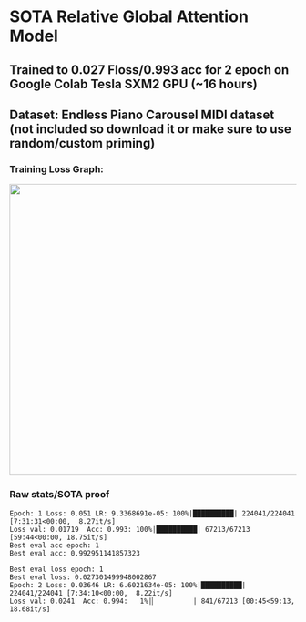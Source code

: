 # SOTA Relative Global Attention Model

## Trained to 0.027 Floss/0.993 acc for 2 epoch on Google Colab Tesla SXM2 GPU (~16 hours)

## Dataset: Endless Piano Carousel MIDI dataset (not included so download it or make sure to use random/custom priming)

### Training Loss Graph:

<img width="512" src="https://github.com/asigalov61/Optimus-VIRTUOSO/raw/main/Dataset-Model/Relative-Global-Attention/training-loss.png">

### Raw stats/SOTA proof

```
Epoch: 1 Loss: 0.051 LR: 9.3368691e-05: 100%|██████████| 224041/224041 [7:31:31<00:00,  8.27it/s]
Loss val: 0.01719  Acc: 0.993: 100%|██████████| 67213/67213 [59:44<00:00, 18.75it/s]
Best eval acc epoch: 1
Best eval acc: 0.992951141857323

Best eval loss epoch: 1
Best eval loss: 0.027301499948002867
Epoch: 2 Loss: 0.03646 LR: 6.6021634e-05: 100%|██████████| 224041/224041 [7:34:10<00:00,  8.22it/s]
Loss val: 0.0241  Acc: 0.994:   1%|▏         | 841/67213 [00:45<59:13, 18.68it/s]

```
